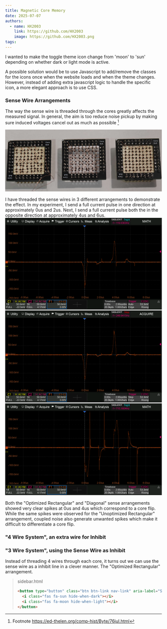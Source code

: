 ```yaml
---
title: Magnetic Core Memory
date: 2025-07-07
authors:
  - name: HX2003
    link: https://github.com/HX2003
    image: https://github.com/HX2003.png
tags:
---
```

I wanted to make the toggle theme icon change from 'moon' to 'sun' depending on whether dark or light mode is active.

A possible solution would be to use Javascript to add/remove the classes for the icons once when the website loads and when the theme changes. However, instead of adding extra javascript logic to handle the specific icon, a more elegant approach is to use CSS.

### Sense Wire Arrangements
The way the sense wire is threaded through the cores greatly affects the measured signal. In general, the aim is too reduce noise pickup by making sure induced voltages cancel out as much as possible [^1]

![](MagneticCoreMemorySenseCompared.jpg "Left [Optimized Rectangular Sense], Center [Diagonal Sense], Right [Unoptimized Rectangular Sense]")

I have threaded the sense wires in 3 different arrangements to demonstrate the effect. In my experiment, I send a full current pulse in one direction at approximately 0us and 2us. Next, I send a full current pulse both the in the opposite direction at approximately 4us and 6us.
![](MagneticCoreMemoryScopeTraceOptimizedRectangularSense.png "Sense Wire Response of Optimized Rectangular Sense")
![](MagneticCoreMemoryScopeTraceDiagonalSense.png "Sense Wire Response of Diagonal Sense")
![](MagneticCoreMemoryScopeTraceUnoptimizedRectangularSense.png "Sense Wire Response of Unoptimized Rectangular Sense")

Both the "Optimized Rectangular" and "Diagonal" sense arrangements showed very clear spikes at 0us and 4us which correspond to a core flip. While the same spikes were observed for the "Unoptimized Rectangular" arrangement, coupled noise also generate unwanted spikes which make it difficult to differentiate a core flip.

### "4 Wire System", an extra wire for Inhibit

### "3 Wire System", using the Sense Wire as Inhibit
Instead of threading 4 wires through each core, it turns out we can use the sense wire as a inhibit line in a clever manner. The "Optimized Rectangular" arrangement.

[^1]: Footnote
https://ed-thelen.org/comp-hist/Byte/76jul.html
>sidebar.html
>```html
><button type="button" class="btn btn-link nav-link" aria-label="Switch Mode" id="mode-toggle">
>   <i class="fas fa-sun hide-when-dark"></i>
>   <i class="fas fa-moon hide-when-light"></i>
></button>
>```